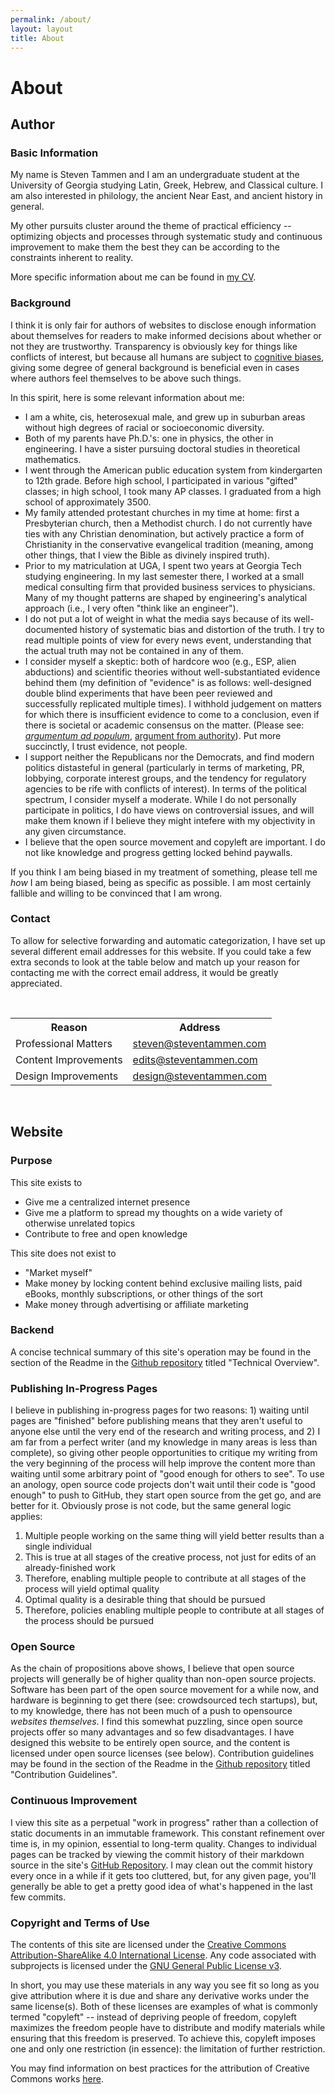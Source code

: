 ```yaml
---
permalink: /about/
layout: layout
title: About
---
```


<h1 class="center"> About</h1>

## Author

### Basic Information

My name is Steven Tammen and I am an undergraduate student at the University of Georgia studying Latin, Greek, Hebrew, and Classical culture. I am also interested in philology, the ancient Near East, and ancient history in general.

My other pursuits cluster around the theme of practical efficiency -- optimizing objects and processes through systematic study and continuous improvement to make them the best they can be according to the constraints inherent to reality.

More specific information about me can be found in [my CV](https://steventammen.com/CV.pdf).

### Background

I think it is only fair for authors of websites to disclose enough information about themselves for readers to make informed decisions about whether or not they are trustworthy. Transparency is obviously key for things like conflicts of interest, but because all humans are subject to [cognitive biases](https://en.wikipedia.org/wiki/List_of_cognitive_biases), giving some degree of general background is beneficial even in cases where authors feel themselves to be above such things.

In this spirit, here is some relevant information about me:

- I am a white, cis, heterosexual male, and grew up in suburban areas without high degrees of racial or socioeconomic diversity.
- Both of my parents have Ph.D.'s: one in physics, the other in engineering. I have a sister pursuing doctoral studies in theoretical mathematics.
- I went through the American public education system from kindergarten to 12th grade. Before high school, I participated in various "gifted" classes; in high school, I took many AP classes. I graduated from a high school of approximately 3500.
- My family attended protestant churches in my time at home: first a Presbyterian church, then a Methodist church. I do not currently have ties with any Christian denomination, but actively practice a form of Christianity in the conservative evangelical tradition (meaning, among other things, that I view the Bible as divinely inspired truth).
- Prior to my matriculation at UGA, I spent two years at Georgia Tech studying engineering. In my last semester there, I worked at a small medical consulting firm that provided business services to physicians. Many of my thought patterns are shaped by engineering's analytical approach (i.e., I very often "think like an engineer").
- I do not put a lot of weight in what the media says because of its well-documented history of systematic bias and distortion of the truth. I try to read multiple points of view for every news event, understanding that the actual truth may not be contained in any of them.
- I consider myself a skeptic: both of hardcore woo (e.g., ESP, alien abductions) and scientific theories without well-substantiated evidence behind them (my definition of "evidence" is as follows: well-designed double blind experiments that have been peer reviewed and successfully replicated multiple times). I withhold judgement on matters for which there is insufficient evidence to come to a conclusion, even if there is societal or academic consensus on the matter. (Please see: [*argumentum ad populum*](https://en.wikipedia.org/wiki/Argumentum_ad_populum), [argument from authority](https://en.wikipedia.org/wiki/Argument_from_authority)). Put more succinctly, I trust evidence, not people.
- I support neither the Republicans nor the Democrats, and find modern politics distasteful in general (particularly in terms of marketing, PR, lobbying, corporate interest groups, and the tendency for regulatory agencies to be rife with conflicts of interest). In terms of the political spectrum, I consider myself a moderate. While I do not personally participate in politics, I do have views on controversial issues, and will make them known if I believe they might intefere with my objectivity in any given circumstance.
- I believe that the open source movement and copyleft are important. I do not like knowledge and progress getting locked behind paywalls.

If you think I am being biased in my treatment of something, please tell me *how* I am being biased, being as specific as possible. I am most certainly fallible and willing to be convinced that I am wrong.

### Contact

To allow for selective forwarding and automatic categorization, I have set up several different email addresses for this website. If you could take a few extra seconds to look at the table below and match up your reason for contacting me with the correct email address, it would be greatly appreciated.

<br/>
  <table>
   <tr>
    <th>Reason</th>
    <th>Address</th>
   </tr>
   <tr>
    <td>Professional Matters</td>
    <td><a href="mailto:steven@steventammen.com">steven@steventammen.com</a></td>
   </tr>
   <tr>
    <td>Content Improvements</td>
    <td><a href="mailto:content@steventammen.com">edits@steventammen.com</a></td>
   </tr>
   <tr>
    <td>Design Improvements</td>
    <td><a href="mailto:design@steventammen.com">design@steventammen.com</a></td>
   </tr>
  </table>
<br/>

## Website

### Purpose

This site exists to

- Give me a centralized internet presence
- Give me a platform to spread my thoughts on a wide variety of otherwise unrelated topics
- Contribute to free and open knowledge

This site does not exist to

- "Market myself"
- Make money by locking content behind exclusive mailing lists, paid eBooks, monthly subscriptions, or other things of the sort
- Make money through advertising or affiliate marketing

### Backend

A concise technical summary of this site's operation may be found in the section of the Readme in the [Github repository](https://github.com/StevenTammen/steventammen.github.io) titled "Technical Overview".

### Publishing In-Progress Pages

I believe in publishing in-progress pages for two reasons: 1) waiting until pages are "finished" before publishing means that they aren't useful to anyone else until the very end of the research and writing process, and 2) I am far from a perfect writer (and my knowledge in many areas is less than complete), so giving other people opportunities to critique my writing from the very beginning of the process will help improve the content more than waiting until some arbitrary point of "good enough for others to see". To use an anology, open source code projects don't wait until their code is "good enough" to push to GitHub, they start open source from the get go, and are better for it. Obviously prose is not code, but the same general logic applies: 

1. Multiple people working on the same thing will yield better results than a single individual
2. This is true at all stages of the creative process, not just for edits of an already-finished work
3. Therefore, enabling multiple people to contribute at all stages of the process will yield optimal quality
4. Optimal quality is a desirable thing that should be pursued
5. Therefore, policies enabling multiple people to contribute at all stages of the process should be pursued

### Open Source

As the chain of propositions above shows, I believe that open source projects will generally be of higher quality than non-open source projects. Software has been part of the open source movement for a while now, and hardware is beginning to get there (see: crowdsourced tech startups), but, to my knowledge, there has not been much of a push to opensource *websites themselves*. I find this somewhat puzzling, since open source projects offer so many advantages and so few disadvantages. I have designed this website to be entirely open source, and the content is licensed under open source licenses (see below). Contribution guidelines may be found in the section of the Readme in the [Github repository](https://github.com/StevenTammen/steventammen.github.io) titled "Contribution Guidelines".

### Continuous Improvement

I view this site as a perpetual "work in progress" rather than a collection of static documents in an immutable framework. This constant refinement over time is, in my opinion, essential to long-term quality. Changes to individual pages can be tracked by viewing the commit history of their markdown source in the site's [GitHub Repository](https://github.com/StevenTammen/steventammen.github.io). I may clean out the commit history every once in a while if it gets too cluttered, but, for any given page, you'll generally be able to get a pretty good idea of what's happened in the last few commits.

### Copyright and Terms of Use

The contents of this site are licensed under the <a rel="license" href="http://creativecommons.org/licenses/by-sa/4.0/">Creative Commons Attribution-ShareAlike 4.0 International License</a>. Any code associated with subprojects is licensed under the <a rel="license" href="http://www.gnu.org/licenses/gpl.html">GNU General Public License v3</a>.

In short, you may use these materials in any way you see fit so long as you give attribution where it is due and share any derivative works under the same license(s). Both of these licenses are examples of what is commonly termed "copyleft" -- instead of depriving people of freedom, copyleft maximizes the freedom people have to distribute and modify materials while ensuring that this freedom is preserved. To achieve this, copyleft imposes one and only one restriction (in essence): the limitation of further restriction.

You may find information on best practices for the attribution of Creative Commons works [here](https://wiki.creativecommons.org/wiki/Best_practices_for_attribution).
